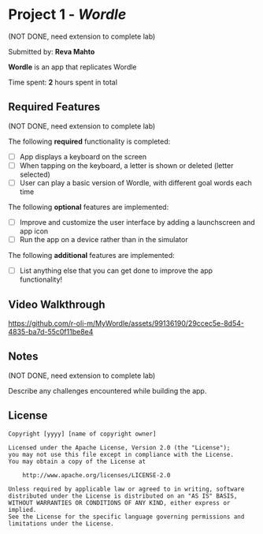 # Project 1 - *Wordle*
(NOT DONE, need extension to complete lab)

Submitted by: **Reva Mahto**

**Wordle** is an app that replicates Wordle

Time spent: **2** hours spent in total

## Required Features
(NOT DONE, need extension to complete lab)

The following **required** functionality is completed:

- [ ] App displays a keyboard on the screen
- [ ] When tapping on the keyboard, a letter is shown or deleted (letter selected)
- [ ] User can play a basic version of Wordle, with different goal words each time

The following **optional** features are implemented:

- [ ] Improve and customize the user interface by adding a launchscreen and app icon
- [ ] Run the app on a device rather than in the simulator

The following **additional** features are implemented:

- [ ] List anything else that you can get done to improve the app functionality!

## Video Walkthrough
https://github.com/r-oli-m/MyWordle/assets/99136190/29ccec5e-8d54-4835-ba7d-55c0f11be8e4



## Notes
(NOT DONE, need extension to complete lab)

Describe any challenges encountered while building the app.

## License

    Copyright [yyyy] [name of copyright owner]

    Licensed under the Apache License, Version 2.0 (the "License");
    you may not use this file except in compliance with the License.
    You may obtain a copy of the License at

        http://www.apache.org/licenses/LICENSE-2.0

    Unless required by applicable law or agreed to in writing, software
    distributed under the License is distributed on an "AS IS" BASIS,
    WITHOUT WARRANTIES OR CONDITIONS OF ANY KIND, either express or implied.
    See the License for the specific language governing permissions and
    limitations under the License.
